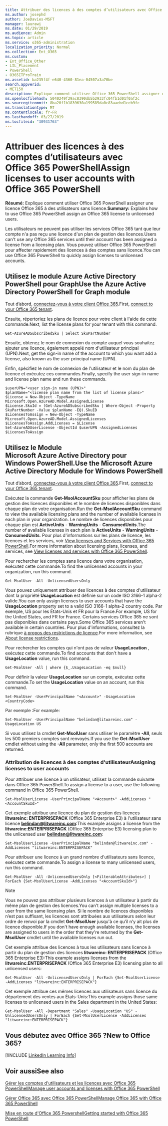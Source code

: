 ```yaml
---
title: Attribuer des licences à des comptes d’utilisateurs avec Office 365 PowerShell
ms.author: josephd
author: JoeDavies-MSFT
manager: laurawi
ms.date: 01/29/2019
ms.audience: Admin
ms.topic: article
ms.service: o365-administration
localization_priority: Normal
ms.collection: Ent_O365
ms.custom:
- Ent_Office_Other
- LIL_Placement
- PowerShell
- O365ITProTrain
ms.assetid: ba235f4f-e640-4360-81ea-04507a3a70be
search.appverid:
- MET150
description: Explique comment utiliser Office 365 PowerShell assigner une licence Office 365 à des utilisateurs sans licence.
ms.openlocfilehash: 5040249f29ac8390db5b2933fc04fb1d01f0af2c
ms.sourcegitcommit: 8ba20f1b1839630a199585da0c83aaebd1ceb9fc
ms.translationtype: MT
ms.contentlocale: fr-FR
ms.lasthandoff: 03/27/2019
ms.locfileid: "30931763"
---
```

# <a name="assign-licenses-to-user-accounts-with-office-365-powershell"></a><span data-ttu-id="df321-103">Attribuer des licences à des comptes d’utilisateurs avec Office 365 PowerShell</span><span class="sxs-lookup"><span data-stu-id="df321-103">Assign licenses to user accounts with Office 365 PowerShell</span></span>

<span data-ttu-id="df321-104">**Résumé:**  Explique comment utiliser Office 365 PowerShell assigner une licence Office 365 à des utilisateurs sans licence.</span><span class="sxs-lookup"><span data-stu-id="df321-104">**Summary:**  Explains how to use Office 365 PowerShell assign an Office 365 license to unlicensed users.</span></span>
  
<span data-ttu-id="df321-105">Les utilisateurs ne peuvent pas utiliser les services Office 365 tant que leur compte n'a pas reçu une licence d'un plan de gestion des licences.</span><span class="sxs-lookup"><span data-stu-id="df321-105">Users can't use any Office 365 services until their account has been assigned a license from a licensing plan.</span></span> <span data-ttu-id="df321-106">Vous pouvez utiliser Office 365 PowerShell pour affecter rapidement des licences à des comptes sans licence.</span><span class="sxs-lookup"><span data-stu-id="df321-106">You can use Office 365 PowerShell to quickly assign licenses to unlicensed accounts.</span></span> 


## <a name="use-the-azure-active-directory-powershell-for-graph-module"></a><span data-ttu-id="df321-107">Utilisez le module Azure Active Directory PowerShell pour Graph</span><span class="sxs-lookup"><span data-stu-id="df321-107">Use the Azure Active Directory PowerShell for Graph module</span></span>

<span data-ttu-id="df321-108">Tout d’abord, [connectez-vous à votre client Office 365](connect-to-office-365-powershell.md#connect-with-the-azure-active-directory-powershell-for-graph-module).</span><span class="sxs-lookup"><span data-stu-id="df321-108">First, [connect to your Office 365 tenant](connect-to-office-365-powershell.md#connect-with-the-azure-active-directory-powershell-for-graph-module).</span></span>
  

<span data-ttu-id="df321-109">Ensuite, répertoriez les plans de licence pour votre client à l'aide de cette commande.</span><span class="sxs-lookup"><span data-stu-id="df321-109">Next, list the license plans for your tenant with this command.</span></span>

```
Get-AzureADSubscribedSku | Select SkuPartNumber
```

<span data-ttu-id="df321-110">Ensuite, obtenez le nom de connexion du compte auquel vous souhaitez ajouter une licence, également appelé nom d'utilisateur principal (UPN).</span><span class="sxs-lookup"><span data-stu-id="df321-110">Next, get the sign-in name of the account to which you want add a license, also known as the user principal name (UPN).</span></span>

<span data-ttu-id="df321-111">Enfin, spécifiez le nom de connexion de l'utilisateur et le nom du plan de licence et exécutez ces commandes.</span><span class="sxs-lookup"><span data-stu-id="df321-111">Finally, specify the user sign-in name and license plan name and run these commands.</span></span>

```
$userUPN="<user sign-in name (UPN)>"
$planName="<license plan name from the list of license plans>"
$License = New-Object -TypeName Microsoft.Open.AzureAD.Model.AssignedLicense
$License.SkuId = (Get-AzureADSubscribedSku | Where-Object -Property SkuPartNumber -Value $planName -EQ).SkuID
$LicensesToAssign = New-Object -TypeName Microsoft.Open.AzureAD.Model.AssignedLicenses
$LicensesToAssign.AddLicenses = $License
Set-AzureADUserLicense -ObjectId $userUPN -AssignedLicenses $LicensesToAssign
```

## <a name="use-the-microsoft-azure-active-directory-module-for-windows-powershell"></a><span data-ttu-id="df321-112">Utilisez le Module Microsoft Azure Active Directory pour Windows PowerShell.</span><span class="sxs-lookup"><span data-stu-id="df321-112">Use the Microsoft Azure Active Directory Module for Windows PowerShell</span></span>

<span data-ttu-id="df321-113">Tout d’abord, [connectez-vous à votre client Office 365](connect-to-office-365-powershell.md#connect-with-the-microsoft-azure-active-directory-module-for-windows-powershell).</span><span class="sxs-lookup"><span data-stu-id="df321-113">First, [connect to your Office 365 tenant](connect-to-office-365-powershell.md#connect-with-the-microsoft-azure-active-directory-module-for-windows-powershell).</span></span>

<span data-ttu-id="df321-114">Exécutez la commande **Get-MsolAccountSku** pour afficher les plans de gestion des licences disponibles et le nombre de licences disponibles dans chaque plan de votre organisation.</span><span class="sxs-lookup"><span data-stu-id="df321-114">Run the **Get-MsolAccountSku** command to view the available licensing plans and the number of available licenses in each plan in your organization.</span></span> <span data-ttu-id="df321-115">Le nombre de licences disponibles pour chaque plan est **ActiveUnits** - **WarningUnits** - **ConsumedUnits**.</span><span class="sxs-lookup"><span data-stu-id="df321-115">The number of available licenses in each plan is **ActiveUnits** - **WarningUnits** - **ConsumedUnits**.</span></span> <span data-ttu-id="df321-116">Pour plus d'informations sur les plans de licence, les licences et les services, voir [View licenses and Services with Office 365 PowerShell](view-licenses-and-services-with-office-365-powershell.md).</span><span class="sxs-lookup"><span data-stu-id="df321-116">For more information about licensing plans, licenses, and services, see [View licenses and services with Office 365 PowerShell](view-licenses-and-services-with-office-365-powershell.md).</span></span>
    
<span data-ttu-id="df321-117">Pour rechercher les comptes sans licence dans votre organisation, exécutez cette commande.</span><span class="sxs-lookup"><span data-stu-id="df321-117">To find the unlicensed accounts in your organization, run this command.</span></span>

```
Get-MsolUser -All -UnlicensedUsersOnly
```
    
<span data-ttu-id="df321-118">Vous pouvez uniquement attribuer des licences à des comptes d'utilisateur dont la propriété **UsageLocation** est définie sur un code ISO 3166-1 alpha-2 valide.</span><span class="sxs-lookup"><span data-stu-id="df321-118">You can only assign licenses to user accounts that have the **UsageLocation** property set to a valid ISO 3166-1 alpha-2 country code.</span></span> <span data-ttu-id="df321-119">Par exemple, US pour les États-Unis et FR pour la France.</span><span class="sxs-lookup"><span data-stu-id="df321-119">For example, US for the United States, and FR for France.</span></span> <span data-ttu-id="df321-120">Certains services Office 365 ne sont pas disponibles dans certains pays.</span><span class="sxs-lookup"><span data-stu-id="df321-120">Some Office 365 services aren't available in certain countries.</span></span> <span data-ttu-id="df321-121">Pour plus d'informations, consultez la rubrique [à propos des restrictions de licence](https://go.microsoft.com/fwlink/p/?LinkId=691730).</span><span class="sxs-lookup"><span data-stu-id="df321-121">For more information, see [About license restrictions](https://go.microsoft.com/fwlink/p/?LinkId=691730).</span></span>
    
<span data-ttu-id="df321-122">Pour rechercher les comptes qui n'ont pas de valeur **UsageLocation** , exécutez cette commande.</span><span class="sxs-lookup"><span data-stu-id="df321-122">To find accounts that don't have a **UsageLocation** value, run this command.</span></span>

```
Get-MsolUser -All | where {$_.UsageLocation -eq $null}
```

<span data-ttu-id="df321-123">Pour définir la valeur **UsageLocation** sur un compte, exécutez cette commande.</span><span class="sxs-lookup"><span data-stu-id="df321-123">To set the **UsageLocation** value on an account, run this command.</span></span>

```
Set-MsolUser -UserPrincipalName "<Account>" -UsageLocation <CountryCode>
```

<span data-ttu-id="df321-124">Par exemple :</span><span class="sxs-lookup"><span data-stu-id="df321-124">For example:</span></span>

```
Set-MsolUser -UserPrincipalName "belindan@litwareinc.com" -UsageLocation US
```
    
<span data-ttu-id="df321-125">Si vous utilisez la cmdlet **Get-MsolUser** sans utiliser le paramètre **-All**, seuls les 500 premiers comptes sont renvoyés.</span><span class="sxs-lookup"><span data-stu-id="df321-125">If you use the **Get-MsolUser** cmdlet without using the **-All** parameter, only the first 500 accounts are returned.</span></span>

### <a name="assigning-licenses-to-user-accounts"></a><span data-ttu-id="df321-126">Attribution de licences à des comptes d'utilisateur</span><span class="sxs-lookup"><span data-stu-id="df321-126">Assigning licenses to user accounts</span></span>
    
<span data-ttu-id="df321-127">Pour attribuer une licence à un utilisateur, utilisez la commande suivante dans Office 365 PowerShell.</span><span class="sxs-lookup"><span data-stu-id="df321-127">To assign a license to a user, use the following command in Office 365 PowerShell.</span></span>
  
```
Set-MsolUserLicense -UserPrincipalName "<Account>" -AddLicenses "<AccountSkuId>"
```

<span data-ttu-id="df321-128">Cet exemple attribue une licence du plan de gestion des licences **litwareinc: ENTERPRISEPACK** (Office 365 Enterprise E3) à l'utilisateur sans licence **belindan@litwareinc.com**:</span><span class="sxs-lookup"><span data-stu-id="df321-128">This example assigns a license from the **litwareinc:ENTERPRISEPACK** (Office 365 Enterprise E3) licensing plan to the unlicensed user **belindan@litwareinc.com**:</span></span>
  
```
Set-MsolUserLicense -UserPrincipalName "belindan@litwareinc.com" -AddLicenses "litwareinc:ENTERPRISEPACK"
```

<span data-ttu-id="df321-129">Pour attribuer une licence à un grand nombre d'utilisateurs sans licence, exécutez cette commande.</span><span class="sxs-lookup"><span data-stu-id="df321-129">To assign a license to many unlicensed users, run this command.</span></span>
  
```
Get-MsolUser -All -UnlicensedUsersOnly [<FilterableAttributes>] | ForEach {Set-MsolUserLicense -AddLicenses "<AccountSkuId>"}
```
  
>[!Note]
><span data-ttu-id="df321-130">Vous ne pouvez pas attribuer plusieurs licences à un utilisateur à partir du même plan de gestion des licences.</span><span class="sxs-lookup"><span data-stu-id="df321-130">You can't assign multiple licenses to a user from the same licensing plan.</span></span> <span data-ttu-id="df321-131">Si le nombre de licences disponibles n’est pas suffisant, les licences sont attribuées aux utilisateurs selon leur ordre de renvoi par la cmdlet **Get-MsolUser** jusqu'à ce qu’il n’y ait plus de licence disponible.</span><span class="sxs-lookup"><span data-stu-id="df321-131">If you don't have enough available licenses, the licenses are assigned to users in the order that they're returned by the **Get-MsolUser** cmdlet until the available licenses run out.</span></span>
>

<span data-ttu-id="df321-132">Cet exemple attribue des licences à tous les utilisateurs sans licence à partir du plan de gestion des licences **litwareinc: ENTERPRISEPACK** (Office 365 Enterprise E3):</span><span class="sxs-lookup"><span data-stu-id="df321-132">This example assigns licenses from the **litwareinc:ENTERPRISEPACK** (Office 365 Enterprise E3) licensing plan to all unlicensed users:</span></span>
  
```
Get-MsolUser -All -UnlicensedUsersOnly | ForEach {Set-MsolUserLicense -AddLicenses "litwareinc:ENTERPRISEPACK"}
```

<span data-ttu-id="df321-133">Cet exemple attribue ces mêmes licences aux utilisateurs sans licence du département des ventes aux États-Unis:</span><span class="sxs-lookup"><span data-stu-id="df321-133">This example assigns those same licenses to unlicensed users in the Sales department in the United States:</span></span>
  
```
Get-MsolUser -All -Department "Sales" -UsageLocation "US" -UnlicensedUsersOnly | ForEach {Set-MsolUserLicense -AddLicenses "litwareinc:ENTERPRISEPACK"}
```
  
## <a name="new-to-office-365"></a><span data-ttu-id="df321-134">Vous débutez avec Office 365 ?</span><span class="sxs-lookup"><span data-stu-id="df321-134">New to Office 365?</span></span>

[!INCLUDE [LinkedIn Learning Info](../common/office/linkedin-learning-info.md)]

## <a name="see-also"></a><span data-ttu-id="df321-135">Voir aussi</span><span class="sxs-lookup"><span data-stu-id="df321-135">See also</span></span>

[<span data-ttu-id="df321-136">Gérer les comptes d'utilisateurs et les licences avec Office 365 PowerShell</span><span class="sxs-lookup"><span data-stu-id="df321-136">Manage user accounts and licenses with Office 365 PowerShell</span></span>](manage-user-accounts-and-licenses-with-office-365-powershell.md)
  
[<span data-ttu-id="df321-137">Gérer Office 365 avec Office 365 PowerShell</span><span class="sxs-lookup"><span data-stu-id="df321-137">Manage Office 365 with Office 365 PowerShell</span></span>](manage-office-365-with-office-365-powershell.md)
  
[<span data-ttu-id="df321-138">Mise en route d'Office 365 Powershell</span><span class="sxs-lookup"><span data-stu-id="df321-138">Getting started with Office 365 PowerShell</span></span>](getting-started-with-office-365-powershell.md)
